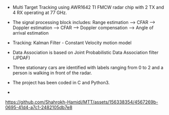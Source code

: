 - Multi Target Tracking using AWR1642 TI FMCW radar chip with 2 TX and 4 RX operating at 77 GHz. 
- The signal processing block includes:   Range estimation --> CFAR --> Doppler estimation --> CFAR --> Doppler compensation --> Angle of arrival estimation 
- Tracking: Kalman Filter - Constant Velocity motion model
- Data Association is based on Joint Probabilistic Data Association filter (JPDAF)

- Three stationary cars are identified with labels ranging from 0 to 2 and a person is walking in front of the radar.
- The project has been coded in C and Python3.

-


https://github.com/Shahrokh-Hamidi/MTT/assets/156338354/4567269b-0695-41d4-a7c1-2482105db7e8

